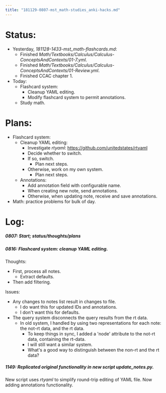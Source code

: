 ```yaml
---
title: "181129-0807-mst_math-studies_anki-hacks.md"
---
```


# Status:

- Yesterday, _181128-1433-mst_math-flashcards.md_:
  - Finished _Math/Textbooks/Calculus/Calculus-ConceptsAndContexts/01-7.yml_.
  - Finished _Math/Textbooks/Calculus/Calculus-ConceptsAndContexts/01-Review.yml_.
  - Finished CCAC chapter 1.
- Today:
  - Flashcard system:
    - Cleanup YAML editing.
    - Modify flashcard system to permit annotations.
  - Study math.


# Plans:

- Flashcard system:
  - Cleanup YAML editing:
    - Investigate _rtyaml_: https://github.com/unitedstates/rtyaml
    - Decide whether to switch.
    - If so, switch.
      - Plan next steps.
    - Otherwise, work on my own system.
      - Plan next steps.
  - Annotations:
    - Add annotation field with configurable name.
    - When creating new note, send annotations.
    - Otherwise, when updating note, receive and save annotations.
- Math: practice problems for bulk of day.

# Log:


##### 0807: Start; status/thoughts/plans

##### 0816: Flashcard system: cleanup YAML editing.

Thoughts:
- First, process all notes.
  - Extract defaults.
- Then add filtering.

Issues:
- Any changes to notes list result in changes to file.
  - I do want this for updated IDs and annotations.
  - I don't want this for defaults.
- The query system disconnects the query results from the rt data.
  - In old system, I handled by using two representations for each note: the not-rt data, and the rt data.
    - To keep things in sync, I added a 'node' attribute to the not-rt data, containing the rt-data.
    - I will still want a similar system.
    - What's a good way to distinguish between the non-rt and the rt data?


##### 1149: Replicated original functionality in new script _update_notes.py_.

New script uses _rtyaml_ to simplify round-trip editing of YAML file. Now adding annotations functionality.
